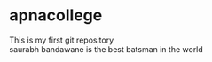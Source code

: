 # apnacollege
This is my first git repository
<br>
saurabh bandawane is the best batsman in the world
